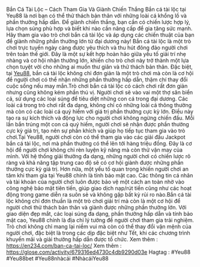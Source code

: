 Bắn Cá Tài Lộc – Cách Tham Gia Và Giành Chiến Thắng
Bắn cá tài lộc tại Yeu88 là nơi bạn có thể thử thách bản thân với những loài cá khổng lồ và phần thưởng hấp dẫn. Để giành chiến thắng, bạn cần có chiến lược hợp lý, lựa chọn súng phù hợp và biết khi nào cần nâng cấp để gia tăng sức mạnh. Hãy tham gia vào trò chơi bắn cá tài lộc và áp dụng các chiến thuật của bạn để giành những phần thưởng lớn từ đại dương này!
Bắn cá tài lộc là một trò chơi trực tuyến ngày càng được yêu thích và thu hút đông đảo người chơi trên toàn thế giới. Đây là một sự kết hợp hoàn hảo giữa yếu tố giải trí nhẹ nhàng và cơ hội nhận thưởng lớn, khiến cho trò chơi này trở thành một lựa chọn tuyệt vời cho những ai muốn thư giãn và thử thách bản thân. Đặc biệt, tại [Yeu88](https://en234.com/), bắn cá tài lộc không chỉ đơn giản là một trò chơi mà còn là cơ hội để người chơi có thể nhận những phần thưởng hấp dẫn, thậm chí thay đổi cuộc sống nếu may mắn.Trò chơi bắn cá tài lộc có cách chơi rất đơn giản nhưng cũng không kém phần thú vị. Người chơi sẽ vào vai một thợ săn biển cả, sử dụng các loại súng để tiêu diệt những con cá trong đại dương. Các loài cá trong trò chơi rất đa dạng, không chỉ có những loài cá thông thường mà còn có các loài cá quý hiếm với giá trị phần thưởng cực kỳ lớn. Điều này tạo ra sự kích thích và động lực cho người chơi không ngừng chiến đấu. Mỗi lần bắn trúng một con cá quý hiếm, người chơi sẽ nhận được phần thưởng cực kỳ giá trị, tạo nên sự phấn khích và giúp họ tiếp tục tham gia vào trò chơi.Tại Yeu88, người chơi còn có thể tham gia vào các giải đấu Jackpot bắn cá tài lộc, nơi mà phần thưởng có thể lên tới hàng triệu đồng. Đây là cơ hội để người chơi không chỉ rèn luyện kỹ năng mà còn thử vận may của mình. Với hệ thống giải thưởng đa dạng, những người chơi có chiến lược rõ ràng và khả năng tập trung cao độ sẽ có cơ hội giành được những phần thưởng cực kỳ giá trị. Hơn nữa, một yếu tố quan trọng khiến người chơi an tâm khi tham gia tại Yeu88 chính là tính bảo mật cao. Các thông tin cá nhân và tài khoản của người chơi luôn được bảo vệ một cách an toàn nhờ vào công nghệ bảo mật tiên tiến, giúp giao dịch nạp/rút tiền cũng như các hoạt động trong game diễn ra suôn sẻ và không gặp bất kỳ rủi ro nào.Bắn cá tài lộc không chỉ đơn thuần là một trò chơi giải trí mà còn là một cơ hội để người chơi thử thách bản thân và giành được những phần thưởng lớn. Với giao diện đẹp mắt, các loại súng đa dạng, phần thưởng hấp dẫn và tính bảo mật cao, Yeu88 chính là địa chỉ lý tưởng để người chơi tham gia trải nghiệm. Trò chơi không chỉ mang lại niềm vui mà còn có thể thay đổi vận mệnh của người chơi, đặc biệt là trong các dịp đặc biệt như Tết, khi các chương trình khuyến mãi và giải thưởng hấp dẫn được tổ chức.
Xem thêm : https://en234.com/ban-ca-tai-loc/
Xem thêm : https://glose.com/activity/679316ed4730c4db9290d03e
Hagtag : #Yeu88 #Yeu88bet #Yeu88nhàcái #NhàcáiYeu88
